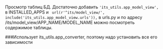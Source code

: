 Просмотр таблиц БД. Достаточно добавить `'its_utils.app_model_view',` в INSTALLED_APPS и
` url(r'^its/model_view/', include('its_utils.app_model_view.urls')),` в urls.py и по адресу
/its/model_view/APP_NAME/MODEL_NAME можно посмотреть содержимое таблицы.


###Использует its_utils.app_converter, поэтому надо установить все его зависимости



